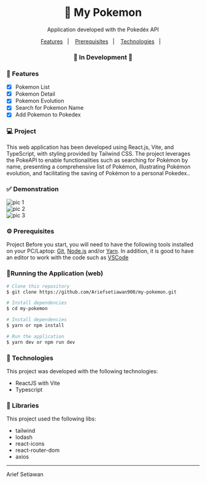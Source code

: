 
<h1 align="center">
    🚀 My Pokemon
</h1>

<p align="center">Application developed with the Pokedéx API</p>



<p align="center">
  <a href="#-features">Features</a>&nbsp;&nbsp;&nbsp;|&nbsp;&nbsp;&nbsp;
  <a href="#-Prerequisites">Prerequisites</a>&nbsp;&nbsp;&nbsp;|&nbsp;&nbsp;&nbsp;
  <a href="#-tecnologias">Technologies</a>&nbsp;&nbsp;&nbsp;|&nbsp;&nbsp;&nbsp;
</p>

<h3 align="center"> 
🚧  In Development  🚧
</h3>

### 📎 Features 

- [x] Pokemon List
- [x] Pokemon Detail
- [x] Pokemon Evolution
- [x] Search for Pokemon Name
- [x] Add Pokemon to Pokedex

### 💻 Project
This web application has been developed using React.js, Vite, and TypeScript, with styling provided by Tailwind CSS. The project leverages the PokeAPI to enable functionalities such as searching for Pokémon by name, presenting a comprehensive list of Pokémon, illustrating Pokémon evolution, and facilitating the saving of Pokémon to a personal Pokedex.. 

### ✅ Demonstration
<img src="https://github.com/user-attachments/assets/1797254a-dce1-4d1f-a77b-372ba1b71be8" alt="pic 1"/>
<br/>
<img src="https://github.com/user-attachments/assets/2702c80c-0162-4292-8de4-fed793997768" alt="pic 2"/>
<br/>
<img src="https://github.com/user-attachments/assets/ec2b16e6-148b-4892-a549-e181529a53be" alt="pic 3"/>

### ⚙ Prerequisites

Project Before you start, you will need to have the following tools installed on your PC/Laptop:
[Git](https://git-scm.com), [Node.js](https://nodejs.org/en/) and/or [Yarn](https://yarnpkg.com/).
In addition, it is good to have an editor to work with the code such as [VSCode](https://code.visualstudio.com/)

### 📗Running the Application (web)

```bash
# Clone this repository
$ git clone https://github.com/Ariefsetiawan900/my-pokemon.git

# Install dependencies
$ cd my-pokemon

# Install dependencies
$ yarn or npm install

# Run the application
$ yarn dev or npm run dev

```

### 🚀 Technologies

This project was developed with the following technologies:

- ReactJS with Vite
- Typescript

### 📕 Libraries

This project used the following libs:

- tailwind
- lodash
- react-icons
- react-router-dom
- axios




<hr/>

Arief Setiawan